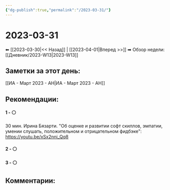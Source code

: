 ```yaml
---
{"dg-publish":true,"permalink":"/2023-03-31/"}
---
```


# 2023-03-31

⬅  [[2023-03-30\|<<  Назад]] | [[2023-04-01\|Вперед >>]]  ➡
Обзор недели: [[Дневник/2023-W13\|2023-W13]]


## Заметки за этот день:

[[ИА - Март 2023 - АН\|ИА - Март 2023 - АН]]

## Рекомендации:

#### 1 - ⚪ 
30 мин. Ирина Бязарти. "Об оценке и развитии софт скиллов, эмпатии, умении слушать, положительном и отрицательном фидбэке":
https://youtu.be/xSx2nni_Qq8
#### 2 - ⚪ 

#### 3 - ⚪ 


## Комментарии:
